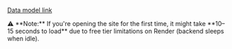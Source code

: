 <a href="https://app.eraser.io/workspace/G9AlzYPmVXq5qkp70NFT">Data model link</a>

<p>⚠️ **Note:** If you're opening the site for the first time, it might take **10–15 seconds to load** due to free tier limitations on Render (backend sleeps when idle). </p>
